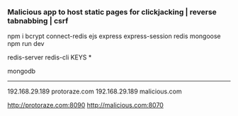 ### Malicious app to host static pages for clickjacking | reverse tabnabbing | csrf

npm i bcrypt connect-redis ejs express express-session redis mongoose
npm run dev

redis-server 
redis-cli KEYS \* 

mongodb

---------------

192.168.29.189 protoraze.com
192.168.29.189 malicious.com

http://protoraze.com:8090
http://malicious.com:8070